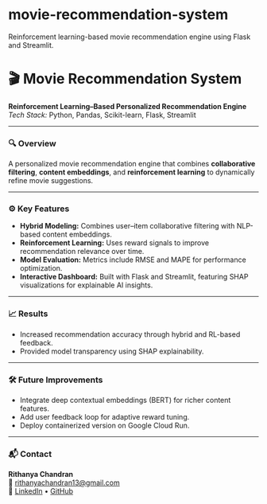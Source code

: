 # movie-recommendation-system
Reinforcement learning-based movie recommendation engine using Flask and Streamlit.

# 🎬 Movie Recommendation System  
**Reinforcement Learning–Based Personalized Recommendation Engine**  
*Tech Stack:* Python, Pandas, Scikit-learn, Flask, Streamlit  

---

### 🔍 Overview  
A personalized movie recommendation engine that combines **collaborative filtering**, **content embeddings**, and **reinforcement learning** to dynamically refine movie suggestions.  

---

### ⚙️ Key Features  
- **Hybrid Modeling:** Combines user–item collaborative filtering with NLP-based content embeddings.  
- **Reinforcement Learning:** Uses reward signals to improve recommendation relevance over time.  
- **Model Evaluation:** Metrics include RMSE and MAPE for performance optimization.  
- **Interactive Dashboard:** Built with Flask and Streamlit, featuring SHAP visualizations for explainable AI insights.  

---


### 📈 Results  
- Increased recommendation accuracy through hybrid and RL-based feedback.  
- Provided model transparency using SHAP explainability.  

---

### 🛠️ Future Improvements  
- Integrate deep contextual embeddings (BERT) for richer content features.  
- Add user feedback loop for adaptive reward tuning.  
- Deploy containerized version on Google Cloud Run.  

---

### 📬 Contact  
**Rithanya Chandran**  
📧 rithanyachandran13@gmail.com  
🔗 [LinkedIn](https://linkedin.com/in/rithanyachandran) • [GitHub](https://github.com/rithanya13)  
